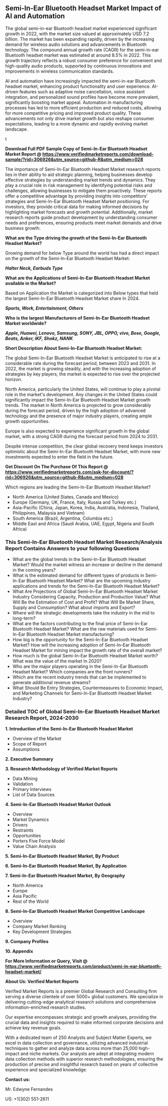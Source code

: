 <h2>Semi-In-Ear Bluetooth Headset Market Impact of AI and Automation</h2><p>The global semi-in-ear Bluetooth headset market experienced significant growth in 2022, with the market size valued at approximately USD 7.2 billion. The market has been expanding rapidly, driven by the increasing demand for wireless audio solutions and advancements in Bluetooth technology. The compound annual growth rate (CAGR) for the semi-in-ear Bluetooth headset market was estimated at around 8.5% in 2022. This growth trajectory reflects a robust consumer preference for convenient and high-quality audio products, supported by continuous innovations and improvements in wireless communication standards.</p><p>AI and automation have increasingly impacted the semi-in-ear Bluetooth headset market, enhancing product functionality and user experience. AI-driven features such as adaptive noise cancellation, voice assistant integration, and personalized sound profiles have become more prevalent, significantly boosting market appeal. Automation in manufacturing processes has led to more efficient production and reduced costs, allowing for more competitive pricing and improved product quality. These advancements not only drive market growth but also reshape consumer expectations, leading to a more dynamic and rapidly evolving market landscape.</p>t</p><p id="" class=""><strong>Download Full PDF Sample Copy of Semi-In-Ear Bluetooth Headset Market Report @ <a href="https://www.verifiedmarketreports.com/download-sample/?rid=306926&utm_source=github-R&utm_medium=028" target="_blank">https://www.verifiedmarketreports.com/download-sample/?rid=306926&utm_source=github-R&utm_medium=028</a></strong></p><p>The importance of&nbsp;Semi-In-Ear Bluetooth Headset Market research reports lies in their ability to aid strategic planning, helping businesses develop effective strategies by understanding market trends and dynamics. They play a crucial role in risk management by identifying potential risks and challenges, allowing businesses to mitigate them proactively. These reports offer a competitive advantage by providing insights into competitors' strategies and Semi-In-Ear Bluetooth Headset Market positioning. For investors, they provide critical data for making informed decisions by highlighting market forecasts and growth potential. Additionally, market research reports guide product development by understanding consumer needs and preferences, ensuring products meet market demands and drive business growth.</p><p><strong>What are the&nbsp;Type driving the growth of the Semi-In-Ear Bluetooth Headset Market?</strong></p><p id="" class="">Growing demand for below Type around the world has had a direct impact on the growth of the Semi-In-Ear Bluetooth Headset Market:</p><em><strong>Halter Neck, Earbuds Type</strong></em></p><strong>What are the&nbsp;Applications&nbsp;of Semi-In-Ear Bluetooth Headset Market available in the Market?</strong></p><p id="" class="">Based on Application the Market is categorized into Below types that held the largest Semi-In-Ear Bluetooth Headset Market share In 2024.</p><em><strong>Sports, Work, Entertainment, Others</strong></em></p><strong>Who is the largest Manufacturers of Semi-In-Ear Bluetooth Headset Market worldwide?</strong></p><p><em><strong>Apple, Huawei, Lenovo, Samsung, SONY, JBL, OPPO, vivo, Bose, Google, Beats, Anker, iKF, Shokz, NANK</strong></em></p><p id="" class=""><strong>Short Description About Semi-In-Ear Bluetooth Headset Market:</strong></p><p>The global Semi-In-Ear Bluetooth Headset Market is anticipated to rise at a considerable rate during the forecast period, between 2023 and 2031. In 2022, the market is growing steadily, and with the increasing adoption of strategies by key players, the market is expected to rise over the projected horizon.</p><p>North America, particularly the United States, will continue to play a pivotal role in the market's development. Any changes in the United States could significantly impact the Semi-In-Ear Bluetooth Headset Market growth trends. The market in North America is projected to grow considerably during the forecast period, driven by the high adoption of advanced technology and the presence of major industry players, creating ample growth opportunities.</p><p>Europe is also expected to experience significant growth in the global market, with a strong CAGR during the forecast period from 2024 to 2031.</p><p>Despite intense competition, the clear global recovery trend keeps investors optimistic about the Semi-In-Ear Bluetooth Headset Market, with more new investments expected to enter the field in the future.</p><p id="" class=""><strong>Get Discount On The Purchase Of This Report @ <a href="https://www.verifiedmarketreports.com/ask-for-discount/?rid=306926&utm_source=github-R&utm_medium=028" target="_blank">https://www.verifiedmarketreports.com/ask-for-discount/?rid=306926&utm_source=github-R&utm_medium=028</a></strong></p>Which regions are leading the Semi-In-Ear Bluetooth Headset Market?</p><ul><li>North America (United States, Canada and Mexico)</li><li>Europe (Germany, UK, France, Italy, Russia and Turkey etc.)</li><li>Asia-Pacific (China, Japan, Korea, India, Australia, Indonesia, Thailand, Philippines, Malaysia and Vietnam)</li><li>South America (Brazil, Argentina, Columbia etc.)</li><li>Middle East and Africa (Saudi Arabia, UAE, Egypt, Nigeria and South Africa)</li></ul><h3 id="" class="">This Semi-In-Ear Bluetooth Headset Market Research/Analysis Report Contains Answers to your following Questions</h3><ul><li>What are the global trends in the Semi-In-Ear Bluetooth Headset Market? Would the market witness an increase or decline in the demand in the coming years?</li><li>What is the estimated demand for different types of products in Semi-In-Ear Bluetooth Headset Market? What are the upcoming industry applications and trends for the Semi-In-Ear Bluetooth Headset Market?</li><li>What Are Projections of Global Semi-In-Ear Bluetooth Headset Market Industry Considering Capacity, Production and Production Value? What Will Be the Estimation of Cost and Profit? What Will Be Market Share, Supply and Consumption? What about imports and Export?</li><li>Where will the strategic developments take the industry in the mid to long-term?</li><li>What are the factors contributing to the final price of Semi-In-Ear Bluetooth Headset Market? What are the raw materials used for Semi-In-Ear Bluetooth Headset Market manufacturing?</li><li>How big is the opportunity for the Semi-In-Ear Bluetooth Headset Market? How will the increasing adoption of Semi-In-Ear Bluetooth Headset Market for mining impact the growth rate of the overall market?</li><li>How much is the global Semi-In-Ear Bluetooth Headset Market worth? What was the value of the market In 2020?</li><li>Who are the major players operating in the Semi-In-Ear Bluetooth Headset Market? Which companies are the front runners?</li><li>Which are the recent industry trends that can be implemented to generate additional revenue streams?</li><li>What Should Be Entry Strategies, Countermeasures to Economic Impact, and Marketing Channels for Semi-In-Ear Bluetooth Headset Market Industry?</li></ul><h3 id="" class="">Detailed TOC of Global Semi-In-Ear Bluetooth Headset Market Research Report, 2024-2030</h3><p id="" class=""><strong>1. Introduction of the Semi-In-Ear Bluetooth Headset Market</strong></p><ul><li>Overview of the Market</li><li>Scope of Report</li><li>Assumptions</li></ul><p id="" class=""><strong>2. Executive Summary</strong></p><p id="" class=""><strong>3. Research Methodology of Verified Market Reports</strong></p><ul><li>Data Mining</li><li>Validation</li><li>Primary Interviews</li><li>List of Data Sources</li></ul><p id="" class=""><strong>4. Semi-In-Ear Bluetooth Headset Market Outlook</strong></p><ul><li>Overview</li><li>Market Dynamics</li><li>Drivers</li><li>Restraints</li><li>Opportunities</li><li>Porters Five Force Model</li><li>Value Chain Analysis</li></ul><p id="" class=""><strong>5. Semi-In-Ear Bluetooth Headset Market, By Product</strong></p><p id="" class=""><strong>6. Semi-In-Ear Bluetooth Headset Market, By Application</strong></p><p id="" class=""><strong>7. Semi-In-Ear Bluetooth Headset Market, By Geography</strong></p><ul><li>North America</li><li>Europe</li><li>Asia Pacific</li><li>Rest of the World</li></ul><p id="" class=""><strong>8. Semi-In-Ear Bluetooth Headset Market Competitive Landscape</strong></p><ul><li>Overview</li><li>Company Market Ranking</li><li>Key Development Strategies</li></ul><p id="" class=""><strong>9. Company Profiles</strong></p><p id="" class=""><strong>10. Appendix</strong></p><p id="" class=""><strong>For More Information or Query, Visit @ <a href="https://www.verifiedmarketreports.com/product/semi-in-ear-bluetooth-headset-market/" target="_blank">https://www.verifiedmarketreports.com/product/semi-in-ear-bluetooth-headset-market/</a></strong></p><p id="" class=""><strong>About Us: Verified Market Reports</strong></p><p id="" class="">Verified Market Reports is a premier Global Research and Consulting firm serving a diverse clientele of over 5000+ global customers. We specialize in delivering cutting-edge analytical research solutions and comprehensive information-enriched research studies.</p><p id="" class="">Our expertise encompasses strategic and growth analyses, providing the crucial data and insights required to make informed corporate decisions and achieve key revenue goals.</p><p id="" class="">With a dedicated team of 250 Analysts and Subject Matter Experts, we excel in data collection and governance, utilizing advanced industrial techniques to gather and analyze data across more than 25,000 high-impact and niche markets. Our analysts are adept at integrating modern data collection methods with superior research methodologies, ensuring the production of precise and insightful research based on years of collective experience and specialized knowledge.</p><p id="" class=""><strong>Contact us:</strong></p><p id="" class="">Mr. Edwyne Fernandes</p><p id="" class="">US: +1(302) 551-2611</p>